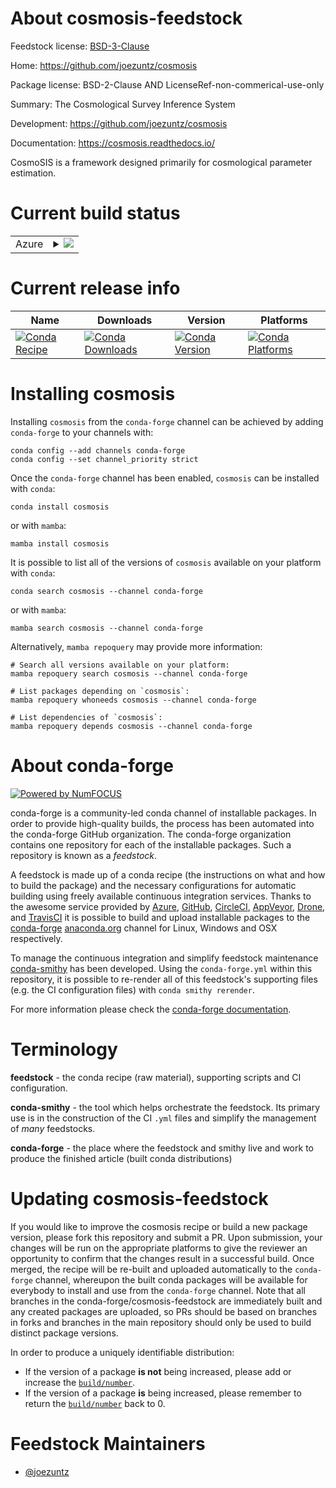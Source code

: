 About cosmosis-feedstock
========================

Feedstock license: [BSD-3-Clause](https://github.com/conda-forge/cosmosis-feedstock/blob/main/LICENSE.txt)

Home: https://github.com/joezuntz/cosmosis

Package license: BSD-2-Clause AND LicenseRef-non-commerical-use-only

Summary: The Cosmological Survey Inference System

Development: https://github.com/joezuntz/cosmosis

Documentation: https://cosmosis.readthedocs.io/

CosmoSIS is a framework designed primarily for cosmological
parameter estimation.


Current build status
====================


<table>
    
  <tr>
    <td>Azure</td>
    <td>
      <details>
        <summary>
          <a href="https://dev.azure.com/conda-forge/feedstock-builds/_build/latest?definitionId=13261&branchName=main">
            <img src="https://dev.azure.com/conda-forge/feedstock-builds/_apis/build/status/cosmosis-feedstock?branchName=main">
          </a>
        </summary>
        <table>
          <thead><tr><th>Variant</th><th>Status</th></tr></thead>
          <tbody><tr>
              <td>linux_64_mpimpich_==3._python3.10.____cpython</td>
              <td>
                <a href="https://dev.azure.com/conda-forge/feedstock-builds/_build/latest?definitionId=13261&branchName=main">
                  <img src="https://dev.azure.com/conda-forge/feedstock-builds/_apis/build/status/cosmosis-feedstock?branchName=main&jobName=linux&configuration=linux%20linux_64_mpimpich_==3._python3.10.____cpython" alt="variant">
                </a>
              </td>
            </tr><tr>
              <td>linux_64_mpimpich_==3._python3.11.____cpython</td>
              <td>
                <a href="https://dev.azure.com/conda-forge/feedstock-builds/_build/latest?definitionId=13261&branchName=main">
                  <img src="https://dev.azure.com/conda-forge/feedstock-builds/_apis/build/status/cosmosis-feedstock?branchName=main&jobName=linux&configuration=linux%20linux_64_mpimpich_==3._python3.11.____cpython" alt="variant">
                </a>
              </td>
            </tr><tr>
              <td>linux_64_mpimpich_==3._python3.12.____cpython</td>
              <td>
                <a href="https://dev.azure.com/conda-forge/feedstock-builds/_build/latest?definitionId=13261&branchName=main">
                  <img src="https://dev.azure.com/conda-forge/feedstock-builds/_apis/build/status/cosmosis-feedstock?branchName=main&jobName=linux&configuration=linux%20linux_64_mpimpich_==3._python3.12.____cpython" alt="variant">
                </a>
              </td>
            </tr><tr>
              <td>linux_64_mpimpich_==3._python3.13.____cp313</td>
              <td>
                <a href="https://dev.azure.com/conda-forge/feedstock-builds/_build/latest?definitionId=13261&branchName=main">
                  <img src="https://dev.azure.com/conda-forge/feedstock-builds/_apis/build/status/cosmosis-feedstock?branchName=main&jobName=linux&configuration=linux%20linux_64_mpimpich_==3._python3.13.____cp313" alt="variant">
                </a>
              </td>
            </tr><tr>
              <td>linux_64_mpimpich_==3._python3.9.____cpython</td>
              <td>
                <a href="https://dev.azure.com/conda-forge/feedstock-builds/_build/latest?definitionId=13261&branchName=main">
                  <img src="https://dev.azure.com/conda-forge/feedstock-builds/_apis/build/status/cosmosis-feedstock?branchName=main&jobName=linux&configuration=linux%20linux_64_mpimpich_==3._python3.9.____cpython" alt="variant">
                </a>
              </td>
            </tr><tr>
              <td>linux_64_mpimpich_==4._python3.10.____cpython</td>
              <td>
                <a href="https://dev.azure.com/conda-forge/feedstock-builds/_build/latest?definitionId=13261&branchName=main">
                  <img src="https://dev.azure.com/conda-forge/feedstock-builds/_apis/build/status/cosmosis-feedstock?branchName=main&jobName=linux&configuration=linux%20linux_64_mpimpich_==4._python3.10.____cpython" alt="variant">
                </a>
              </td>
            </tr><tr>
              <td>linux_64_mpimpich_==4._python3.11.____cpython</td>
              <td>
                <a href="https://dev.azure.com/conda-forge/feedstock-builds/_build/latest?definitionId=13261&branchName=main">
                  <img src="https://dev.azure.com/conda-forge/feedstock-builds/_apis/build/status/cosmosis-feedstock?branchName=main&jobName=linux&configuration=linux%20linux_64_mpimpich_==4._python3.11.____cpython" alt="variant">
                </a>
              </td>
            </tr><tr>
              <td>linux_64_mpimpich_==4._python3.12.____cpython</td>
              <td>
                <a href="https://dev.azure.com/conda-forge/feedstock-builds/_build/latest?definitionId=13261&branchName=main">
                  <img src="https://dev.azure.com/conda-forge/feedstock-builds/_apis/build/status/cosmosis-feedstock?branchName=main&jobName=linux&configuration=linux%20linux_64_mpimpich_==4._python3.12.____cpython" alt="variant">
                </a>
              </td>
            </tr><tr>
              <td>linux_64_mpimpich_==4._python3.13.____cp313</td>
              <td>
                <a href="https://dev.azure.com/conda-forge/feedstock-builds/_build/latest?definitionId=13261&branchName=main">
                  <img src="https://dev.azure.com/conda-forge/feedstock-builds/_apis/build/status/cosmosis-feedstock?branchName=main&jobName=linux&configuration=linux%20linux_64_mpimpich_==4._python3.13.____cp313" alt="variant">
                </a>
              </td>
            </tr><tr>
              <td>linux_64_mpimpich_==4._python3.9.____cpython</td>
              <td>
                <a href="https://dev.azure.com/conda-forge/feedstock-builds/_build/latest?definitionId=13261&branchName=main">
                  <img src="https://dev.azure.com/conda-forge/feedstock-builds/_apis/build/status/cosmosis-feedstock?branchName=main&jobName=linux&configuration=linux%20linux_64_mpimpich_==4._python3.9.____cpython" alt="variant">
                </a>
              </td>
            </tr><tr>
              <td>osx_64_mpimpich_==3._python3.10.____cpython</td>
              <td>
                <a href="https://dev.azure.com/conda-forge/feedstock-builds/_build/latest?definitionId=13261&branchName=main">
                  <img src="https://dev.azure.com/conda-forge/feedstock-builds/_apis/build/status/cosmosis-feedstock?branchName=main&jobName=osx&configuration=osx%20osx_64_mpimpich_==3._python3.10.____cpython" alt="variant">
                </a>
              </td>
            </tr><tr>
              <td>osx_64_mpimpich_==3._python3.11.____cpython</td>
              <td>
                <a href="https://dev.azure.com/conda-forge/feedstock-builds/_build/latest?definitionId=13261&branchName=main">
                  <img src="https://dev.azure.com/conda-forge/feedstock-builds/_apis/build/status/cosmosis-feedstock?branchName=main&jobName=osx&configuration=osx%20osx_64_mpimpich_==3._python3.11.____cpython" alt="variant">
                </a>
              </td>
            </tr><tr>
              <td>osx_64_mpimpich_==3._python3.12.____cpython</td>
              <td>
                <a href="https://dev.azure.com/conda-forge/feedstock-builds/_build/latest?definitionId=13261&branchName=main">
                  <img src="https://dev.azure.com/conda-forge/feedstock-builds/_apis/build/status/cosmosis-feedstock?branchName=main&jobName=osx&configuration=osx%20osx_64_mpimpich_==3._python3.12.____cpython" alt="variant">
                </a>
              </td>
            </tr><tr>
              <td>osx_64_mpimpich_==3._python3.13.____cp313</td>
              <td>
                <a href="https://dev.azure.com/conda-forge/feedstock-builds/_build/latest?definitionId=13261&branchName=main">
                  <img src="https://dev.azure.com/conda-forge/feedstock-builds/_apis/build/status/cosmosis-feedstock?branchName=main&jobName=osx&configuration=osx%20osx_64_mpimpich_==3._python3.13.____cp313" alt="variant">
                </a>
              </td>
            </tr><tr>
              <td>osx_64_mpimpich_==3._python3.9.____cpython</td>
              <td>
                <a href="https://dev.azure.com/conda-forge/feedstock-builds/_build/latest?definitionId=13261&branchName=main">
                  <img src="https://dev.azure.com/conda-forge/feedstock-builds/_apis/build/status/cosmosis-feedstock?branchName=main&jobName=osx&configuration=osx%20osx_64_mpimpich_==3._python3.9.____cpython" alt="variant">
                </a>
              </td>
            </tr><tr>
              <td>osx_64_mpimpich_==4._python3.10.____cpython</td>
              <td>
                <a href="https://dev.azure.com/conda-forge/feedstock-builds/_build/latest?definitionId=13261&branchName=main">
                  <img src="https://dev.azure.com/conda-forge/feedstock-builds/_apis/build/status/cosmosis-feedstock?branchName=main&jobName=osx&configuration=osx%20osx_64_mpimpich_==4._python3.10.____cpython" alt="variant">
                </a>
              </td>
            </tr><tr>
              <td>osx_64_mpimpich_==4._python3.11.____cpython</td>
              <td>
                <a href="https://dev.azure.com/conda-forge/feedstock-builds/_build/latest?definitionId=13261&branchName=main">
                  <img src="https://dev.azure.com/conda-forge/feedstock-builds/_apis/build/status/cosmosis-feedstock?branchName=main&jobName=osx&configuration=osx%20osx_64_mpimpich_==4._python3.11.____cpython" alt="variant">
                </a>
              </td>
            </tr><tr>
              <td>osx_64_mpimpich_==4._python3.12.____cpython</td>
              <td>
                <a href="https://dev.azure.com/conda-forge/feedstock-builds/_build/latest?definitionId=13261&branchName=main">
                  <img src="https://dev.azure.com/conda-forge/feedstock-builds/_apis/build/status/cosmosis-feedstock?branchName=main&jobName=osx&configuration=osx%20osx_64_mpimpich_==4._python3.12.____cpython" alt="variant">
                </a>
              </td>
            </tr><tr>
              <td>osx_64_mpimpich_==4._python3.13.____cp313</td>
              <td>
                <a href="https://dev.azure.com/conda-forge/feedstock-builds/_build/latest?definitionId=13261&branchName=main">
                  <img src="https://dev.azure.com/conda-forge/feedstock-builds/_apis/build/status/cosmosis-feedstock?branchName=main&jobName=osx&configuration=osx%20osx_64_mpimpich_==4._python3.13.____cp313" alt="variant">
                </a>
              </td>
            </tr><tr>
              <td>osx_64_mpimpich_==4._python3.9.____cpython</td>
              <td>
                <a href="https://dev.azure.com/conda-forge/feedstock-builds/_build/latest?definitionId=13261&branchName=main">
                  <img src="https://dev.azure.com/conda-forge/feedstock-builds/_apis/build/status/cosmosis-feedstock?branchName=main&jobName=osx&configuration=osx%20osx_64_mpimpich_==4._python3.9.____cpython" alt="variant">
                </a>
              </td>
            </tr><tr>
              <td>osx_64_mpiopenmpipython3.10.____cpython</td>
              <td>
                <a href="https://dev.azure.com/conda-forge/feedstock-builds/_build/latest?definitionId=13261&branchName=main">
                  <img src="https://dev.azure.com/conda-forge/feedstock-builds/_apis/build/status/cosmosis-feedstock?branchName=main&jobName=osx&configuration=osx%20osx_64_mpiopenmpipython3.10.____cpython" alt="variant">
                </a>
              </td>
            </tr><tr>
              <td>osx_64_mpiopenmpipython3.11.____cpython</td>
              <td>
                <a href="https://dev.azure.com/conda-forge/feedstock-builds/_build/latest?definitionId=13261&branchName=main">
                  <img src="https://dev.azure.com/conda-forge/feedstock-builds/_apis/build/status/cosmosis-feedstock?branchName=main&jobName=osx&configuration=osx%20osx_64_mpiopenmpipython3.11.____cpython" alt="variant">
                </a>
              </td>
            </tr><tr>
              <td>osx_64_mpiopenmpipython3.12.____cpython</td>
              <td>
                <a href="https://dev.azure.com/conda-forge/feedstock-builds/_build/latest?definitionId=13261&branchName=main">
                  <img src="https://dev.azure.com/conda-forge/feedstock-builds/_apis/build/status/cosmosis-feedstock?branchName=main&jobName=osx&configuration=osx%20osx_64_mpiopenmpipython3.12.____cpython" alt="variant">
                </a>
              </td>
            </tr><tr>
              <td>osx_64_mpiopenmpipython3.13.____cp313</td>
              <td>
                <a href="https://dev.azure.com/conda-forge/feedstock-builds/_build/latest?definitionId=13261&branchName=main">
                  <img src="https://dev.azure.com/conda-forge/feedstock-builds/_apis/build/status/cosmosis-feedstock?branchName=main&jobName=osx&configuration=osx%20osx_64_mpiopenmpipython3.13.____cp313" alt="variant">
                </a>
              </td>
            </tr><tr>
              <td>osx_64_mpiopenmpipython3.9.____cpython</td>
              <td>
                <a href="https://dev.azure.com/conda-forge/feedstock-builds/_build/latest?definitionId=13261&branchName=main">
                  <img src="https://dev.azure.com/conda-forge/feedstock-builds/_apis/build/status/cosmosis-feedstock?branchName=main&jobName=osx&configuration=osx%20osx_64_mpiopenmpipython3.9.____cpython" alt="variant">
                </a>
              </td>
            </tr><tr>
              <td>osx_arm64_mpimpich_==3._python3.10.____cpython</td>
              <td>
                <a href="https://dev.azure.com/conda-forge/feedstock-builds/_build/latest?definitionId=13261&branchName=main">
                  <img src="https://dev.azure.com/conda-forge/feedstock-builds/_apis/build/status/cosmosis-feedstock?branchName=main&jobName=osx&configuration=osx%20osx_arm64_mpimpich_==3._python3.10.____cpython" alt="variant">
                </a>
              </td>
            </tr><tr>
              <td>osx_arm64_mpimpich_==3._python3.11.____cpython</td>
              <td>
                <a href="https://dev.azure.com/conda-forge/feedstock-builds/_build/latest?definitionId=13261&branchName=main">
                  <img src="https://dev.azure.com/conda-forge/feedstock-builds/_apis/build/status/cosmosis-feedstock?branchName=main&jobName=osx&configuration=osx%20osx_arm64_mpimpich_==3._python3.11.____cpython" alt="variant">
                </a>
              </td>
            </tr><tr>
              <td>osx_arm64_mpimpich_==3._python3.12.____cpython</td>
              <td>
                <a href="https://dev.azure.com/conda-forge/feedstock-builds/_build/latest?definitionId=13261&branchName=main">
                  <img src="https://dev.azure.com/conda-forge/feedstock-builds/_apis/build/status/cosmosis-feedstock?branchName=main&jobName=osx&configuration=osx%20osx_arm64_mpimpich_==3._python3.12.____cpython" alt="variant">
                </a>
              </td>
            </tr><tr>
              <td>osx_arm64_mpimpich_==3._python3.13.____cp313</td>
              <td>
                <a href="https://dev.azure.com/conda-forge/feedstock-builds/_build/latest?definitionId=13261&branchName=main">
                  <img src="https://dev.azure.com/conda-forge/feedstock-builds/_apis/build/status/cosmosis-feedstock?branchName=main&jobName=osx&configuration=osx%20osx_arm64_mpimpich_==3._python3.13.____cp313" alt="variant">
                </a>
              </td>
            </tr><tr>
              <td>osx_arm64_mpimpich_==3._python3.9.____cpython</td>
              <td>
                <a href="https://dev.azure.com/conda-forge/feedstock-builds/_build/latest?definitionId=13261&branchName=main">
                  <img src="https://dev.azure.com/conda-forge/feedstock-builds/_apis/build/status/cosmosis-feedstock?branchName=main&jobName=osx&configuration=osx%20osx_arm64_mpimpich_==3._python3.9.____cpython" alt="variant">
                </a>
              </td>
            </tr><tr>
              <td>osx_arm64_mpimpich_==4._python3.10.____cpython</td>
              <td>
                <a href="https://dev.azure.com/conda-forge/feedstock-builds/_build/latest?definitionId=13261&branchName=main">
                  <img src="https://dev.azure.com/conda-forge/feedstock-builds/_apis/build/status/cosmosis-feedstock?branchName=main&jobName=osx&configuration=osx%20osx_arm64_mpimpich_==4._python3.10.____cpython" alt="variant">
                </a>
              </td>
            </tr><tr>
              <td>osx_arm64_mpimpich_==4._python3.11.____cpython</td>
              <td>
                <a href="https://dev.azure.com/conda-forge/feedstock-builds/_build/latest?definitionId=13261&branchName=main">
                  <img src="https://dev.azure.com/conda-forge/feedstock-builds/_apis/build/status/cosmosis-feedstock?branchName=main&jobName=osx&configuration=osx%20osx_arm64_mpimpich_==4._python3.11.____cpython" alt="variant">
                </a>
              </td>
            </tr><tr>
              <td>osx_arm64_mpimpich_==4._python3.12.____cpython</td>
              <td>
                <a href="https://dev.azure.com/conda-forge/feedstock-builds/_build/latest?definitionId=13261&branchName=main">
                  <img src="https://dev.azure.com/conda-forge/feedstock-builds/_apis/build/status/cosmosis-feedstock?branchName=main&jobName=osx&configuration=osx%20osx_arm64_mpimpich_==4._python3.12.____cpython" alt="variant">
                </a>
              </td>
            </tr><tr>
              <td>osx_arm64_mpimpich_==4._python3.13.____cp313</td>
              <td>
                <a href="https://dev.azure.com/conda-forge/feedstock-builds/_build/latest?definitionId=13261&branchName=main">
                  <img src="https://dev.azure.com/conda-forge/feedstock-builds/_apis/build/status/cosmosis-feedstock?branchName=main&jobName=osx&configuration=osx%20osx_arm64_mpimpich_==4._python3.13.____cp313" alt="variant">
                </a>
              </td>
            </tr><tr>
              <td>osx_arm64_mpimpich_==4._python3.9.____cpython</td>
              <td>
                <a href="https://dev.azure.com/conda-forge/feedstock-builds/_build/latest?definitionId=13261&branchName=main">
                  <img src="https://dev.azure.com/conda-forge/feedstock-builds/_apis/build/status/cosmosis-feedstock?branchName=main&jobName=osx&configuration=osx%20osx_arm64_mpimpich_==4._python3.9.____cpython" alt="variant">
                </a>
              </td>
            </tr><tr>
              <td>osx_arm64_mpiopenmpipython3.10.____cpython</td>
              <td>
                <a href="https://dev.azure.com/conda-forge/feedstock-builds/_build/latest?definitionId=13261&branchName=main">
                  <img src="https://dev.azure.com/conda-forge/feedstock-builds/_apis/build/status/cosmosis-feedstock?branchName=main&jobName=osx&configuration=osx%20osx_arm64_mpiopenmpipython3.10.____cpython" alt="variant">
                </a>
              </td>
            </tr><tr>
              <td>osx_arm64_mpiopenmpipython3.11.____cpython</td>
              <td>
                <a href="https://dev.azure.com/conda-forge/feedstock-builds/_build/latest?definitionId=13261&branchName=main">
                  <img src="https://dev.azure.com/conda-forge/feedstock-builds/_apis/build/status/cosmosis-feedstock?branchName=main&jobName=osx&configuration=osx%20osx_arm64_mpiopenmpipython3.11.____cpython" alt="variant">
                </a>
              </td>
            </tr><tr>
              <td>osx_arm64_mpiopenmpipython3.12.____cpython</td>
              <td>
                <a href="https://dev.azure.com/conda-forge/feedstock-builds/_build/latest?definitionId=13261&branchName=main">
                  <img src="https://dev.azure.com/conda-forge/feedstock-builds/_apis/build/status/cosmosis-feedstock?branchName=main&jobName=osx&configuration=osx%20osx_arm64_mpiopenmpipython3.12.____cpython" alt="variant">
                </a>
              </td>
            </tr><tr>
              <td>osx_arm64_mpiopenmpipython3.13.____cp313</td>
              <td>
                <a href="https://dev.azure.com/conda-forge/feedstock-builds/_build/latest?definitionId=13261&branchName=main">
                  <img src="https://dev.azure.com/conda-forge/feedstock-builds/_apis/build/status/cosmosis-feedstock?branchName=main&jobName=osx&configuration=osx%20osx_arm64_mpiopenmpipython3.13.____cp313" alt="variant">
                </a>
              </td>
            </tr><tr>
              <td>osx_arm64_mpiopenmpipython3.9.____cpython</td>
              <td>
                <a href="https://dev.azure.com/conda-forge/feedstock-builds/_build/latest?definitionId=13261&branchName=main">
                  <img src="https://dev.azure.com/conda-forge/feedstock-builds/_apis/build/status/cosmosis-feedstock?branchName=main&jobName=osx&configuration=osx%20osx_arm64_mpiopenmpipython3.9.____cpython" alt="variant">
                </a>
              </td>
            </tr>
          </tbody>
        </table>
      </details>
    </td>
  </tr>
</table>

Current release info
====================

| Name | Downloads | Version | Platforms |
| --- | --- | --- | --- |
| [![Conda Recipe](https://img.shields.io/badge/recipe-cosmosis-green.svg)](https://anaconda.org/conda-forge/cosmosis) | [![Conda Downloads](https://img.shields.io/conda/dn/conda-forge/cosmosis.svg)](https://anaconda.org/conda-forge/cosmosis) | [![Conda Version](https://img.shields.io/conda/vn/conda-forge/cosmosis.svg)](https://anaconda.org/conda-forge/cosmosis) | [![Conda Platforms](https://img.shields.io/conda/pn/conda-forge/cosmosis.svg)](https://anaconda.org/conda-forge/cosmosis) |

Installing cosmosis
===================

Installing `cosmosis` from the `conda-forge` channel can be achieved by adding `conda-forge` to your channels with:

```
conda config --add channels conda-forge
conda config --set channel_priority strict
```

Once the `conda-forge` channel has been enabled, `cosmosis` can be installed with `conda`:

```
conda install cosmosis
```

or with `mamba`:

```
mamba install cosmosis
```

It is possible to list all of the versions of `cosmosis` available on your platform with `conda`:

```
conda search cosmosis --channel conda-forge
```

or with `mamba`:

```
mamba search cosmosis --channel conda-forge
```

Alternatively, `mamba repoquery` may provide more information:

```
# Search all versions available on your platform:
mamba repoquery search cosmosis --channel conda-forge

# List packages depending on `cosmosis`:
mamba repoquery whoneeds cosmosis --channel conda-forge

# List dependencies of `cosmosis`:
mamba repoquery depends cosmosis --channel conda-forge
```


About conda-forge
=================

[![Powered by
NumFOCUS](https://img.shields.io/badge/powered%20by-NumFOCUS-orange.svg?style=flat&colorA=E1523D&colorB=007D8A)](https://numfocus.org)

conda-forge is a community-led conda channel of installable packages.
In order to provide high-quality builds, the process has been automated into the
conda-forge GitHub organization. The conda-forge organization contains one repository
for each of the installable packages. Such a repository is known as a *feedstock*.

A feedstock is made up of a conda recipe (the instructions on what and how to build
the package) and the necessary configurations for automatic building using freely
available continuous integration services. Thanks to the awesome service provided by
[Azure](https://azure.microsoft.com/en-us/services/devops/), [GitHub](https://github.com/),
[CircleCI](https://circleci.com/), [AppVeyor](https://www.appveyor.com/),
[Drone](https://cloud.drone.io/welcome), and [TravisCI](https://travis-ci.com/)
it is possible to build and upload installable packages to the
[conda-forge](https://anaconda.org/conda-forge) [anaconda.org](https://anaconda.org/)
channel for Linux, Windows and OSX respectively.

To manage the continuous integration and simplify feedstock maintenance
[conda-smithy](https://github.com/conda-forge/conda-smithy) has been developed.
Using the ``conda-forge.yml`` within this repository, it is possible to re-render all of
this feedstock's supporting files (e.g. the CI configuration files) with ``conda smithy rerender``.

For more information please check the [conda-forge documentation](https://conda-forge.org/docs/).

Terminology
===========

**feedstock** - the conda recipe (raw material), supporting scripts and CI configuration.

**conda-smithy** - the tool which helps orchestrate the feedstock.
                   Its primary use is in the construction of the CI ``.yml`` files
                   and simplify the management of *many* feedstocks.

**conda-forge** - the place where the feedstock and smithy live and work to
                  produce the finished article (built conda distributions)


Updating cosmosis-feedstock
===========================

If you would like to improve the cosmosis recipe or build a new
package version, please fork this repository and submit a PR. Upon submission,
your changes will be run on the appropriate platforms to give the reviewer an
opportunity to confirm that the changes result in a successful build. Once
merged, the recipe will be re-built and uploaded automatically to the
`conda-forge` channel, whereupon the built conda packages will be available for
everybody to install and use from the `conda-forge` channel.
Note that all branches in the conda-forge/cosmosis-feedstock are
immediately built and any created packages are uploaded, so PRs should be based
on branches in forks and branches in the main repository should only be used to
build distinct package versions.

In order to produce a uniquely identifiable distribution:
 * If the version of a package **is not** being increased, please add or increase
   the [``build/number``](https://docs.conda.io/projects/conda-build/en/latest/resources/define-metadata.html#build-number-and-string).
 * If the version of a package **is** being increased, please remember to return
   the [``build/number``](https://docs.conda.io/projects/conda-build/en/latest/resources/define-metadata.html#build-number-and-string)
   back to 0.

Feedstock Maintainers
=====================

* [@joezuntz](https://github.com/joezuntz/)

